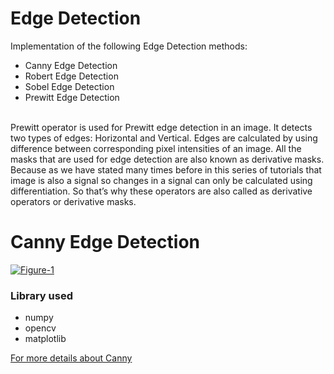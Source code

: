 



<!DOCTYPE html>
<html lang = "en">
<head>
    <meta charset="utf-8" />
    <link rel="stylesheet" href="main.css">
</head>


# Edge Detection
Implementation of the following Edge Detection methods:
* Canny Edge Detection
* Robert Edge Detection
* Sobel Edge Detection
* Prewitt Edge Detection
<br>
    Prewitt operator is used for Prewitt edge detection in an image. It detects two types of edges: Horizontal and 
    Vertical. Edges are calculated by using difference between corresponding pixel intensities of an image. 
    All the masks that are used for edge detection are also known as derivative masks. Because as we have stated 
    many times before in this series of tutorials that image is also a signal so changes in a signal can only be 
    calculated using differentiation. So that’s why these operators are also called as derivative operators or 
    derivative masks.

<body>
  <h1>Canny Edge Detection </h1>
<p title=Canny Edge Detection >
<a href="https://imgbb.com/"><img src="https://i.ibb.co/bKFbFSq/Figure-1.png" alt="Figure-1" border="0" /></a>

<h3>Library used</h3>
<p title=Library used->
<ul>
<li>numpy </li>
<li>opencv</li>
<li>matplotlib</li>
</ul>
</p>
<a href="https://docs.opencv.org/master/da/d22/tutorial_py_canny.html">For more details about Canny</a>

  

</body>
</html>

